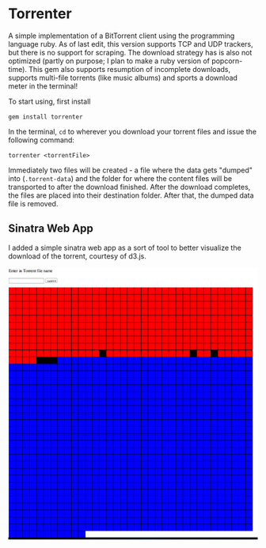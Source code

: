 Torrenter
=========

A simple implementation of a BitTorrent client using the programming language ruby. As of last edit, this
version supports TCP and UDP trackers, but there is no support for scraping. The download strategy has is also not optimized 
(partly on purpose; I plan to make a ruby version of popcorn-time). This gem also supports resumption of incomplete downloads, supports multi-file
torrents (like music albums) and sports a download meter in the terminal!

To start using, first install

    gem install torrenter

In the terminal, `cd` to wherever you download your torrent files and issue the following command:

    torrenter <torrentFile>

Immediately two files will be created - a file where the data gets "dumped" into (`.torrent-data`)
and the folder for where the content files will be transported to after the download finished. After 
the download completes, the files are placed into their destination folder. After that, the dumped data
file is removed. 

Sinatra Web App
-----------------
I added a simple sinatra web app as a sort of tool to better visualize the download of the torrent,
courtesy of d3.js.

![screenshot](/ss.png "Title")